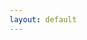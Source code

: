 ```yaml
---
layout: default
---
```

<categories-page ref="categoriesPage"></categories-page>

<category-page ref="categoryPage"></category-page>

<results-page ref="resultsPage"></results-page>

<loading-spinner ref="loadingSpinner"></loading-spinner>
